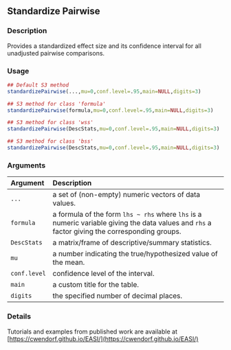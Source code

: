 ## Standardize Pairwise

### Description

Provides a standardized effect size and its confidence interval for all unadjusted pairwise comparisons.

### Usage

```r
## Default S3 method
standardizePairwise(...,mu=0,conf.level=.95,main=NULL,digits=3)

## S3 method for class 'formula'
standardizePairwise(formula,mu=0,conf.level=.95,main=NULL,digits=3)

## S3 method for class 'wss'
standardizePairwise(DescStats,mu=0,conf.level=.95,main=NULL,digits=3)

## S3 method for class 'bss'
standardizePairwise(DescStats,mu=0,conf.level=.95,main=NULL,digits=3)
```

### Arguments

Argument | Description
:-- | :--
```...``` | a set of (non-empty) numeric vectors of data values.
```formula``` | a formula of the form `lhs ~ rhs` where `lhs` is a numeric variable giving the data values and `rhs` a factor giving the corresponding groups.
```DescStats``` | a matrix/frame of descriptive/summary statistics.
```mu``` | a number indicating the true/hypothesized value of the mean.
```conf.level``` | confidence level of the interval.
```main``` | a custom title for the table.
```digits``` | the specified number of decimal places.

### Details

Tutorials and examples from published work are available at [https://cwendorf.github.io/EASI/](https://cwendorf.github.io/EASI/) 
